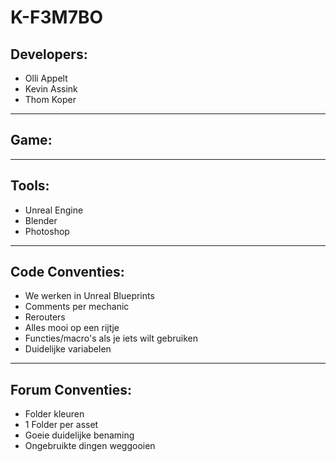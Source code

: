 # K-F3M7BO
## Developers:
* Olli Appelt
* Kevin Assink
* Thom Koper
___________________________________________________________________________________________
## Game:

___________________________________________________________________________________________
## Tools:
* Unreal Engine
* Blender
* Photoshop
___________________________________________________________________________________________
## Code Conventies:
* We werken in Unreal Blueprints
* Comments per mechanic
* Rerouters
* Alles mooi op een rijtje
* Functies/macro's als je iets wilt gebruiken
* Duidelijke variabelen
___________________________________________________________________________________________
## Forum Conventies:
* Folder kleuren
* 1 Folder per asset
* Goeie duidelijke benaming
* Ongebruikte dingen weggooien
